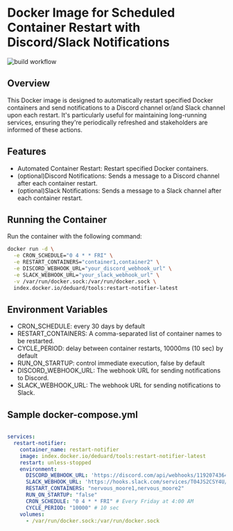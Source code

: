 # Docker Image for Scheduled Container Restart with Discord/Slack Notifications
![build workflow](https://github.com/activecs/docker-cron-restart-notifier/actions/workflows/merge-or-push-to-main.yml/badge.svg)
## Overview
This Docker image is designed to automatically restart specified Docker containers and send notifications to a Discord channel or/and Slack channel upon each restart. It's particularly useful for maintaining long-running services, ensuring they're periodically refreshed and stakeholders are informed of these actions.

## Features
- Automated Container Restart: Restart specified Docker containers.
- (optional)Discord Notifications: Sends a message to a Discord channel after each container restart.
- (optional)Slack Notifications: Sends a message to a Slack channel after each container restart.

## Running the Container
Run the container with the following command:
```bash
docker run -d \
  -e CRON_SCHEDULE="0 4 * * FRI" \
  -e RESTART_CONTAINERS="container1,container2" \
  -e DISCORD_WEBHOOK_URL="your_discord_webhook_url" \
  -e SLACK_WEBHOOK_URL="your_slack_webhook_url" \
  -v /var/run/docker.sock:/var/run/docker.sock \
  index.docker.io/deduard/tools:restart-notifier-latest
```

## Environment Variables
- CRON_SCHEDULE: every 30 days by default
- RESTART_CONTAINERS: A comma-separated list of container names to be restarted.
- CYCLE_PERIOD: delay between container restarts, 10000ms (10 sec) by default
- RUN_ON_STARTUP: control immediate execution, false by default
- DISCORD_WEBHOOK_URL: The webhook URL for sending notifications to Discord.
- SLACK_WEBHOOK_URL: The webhook URL for sending notifications to Slack.

## Sample docker-compose.yml
```yaml

services:
  restart-notifier:
    container_name: restart-notifier
    image: index.docker.io/deduard/tools:restart-notifier-latest
    restart: unless-stopped
    environment:
      DISCORD_WEBHOOK_URL: 'https://discord.com/api/webhooks/119207436456853270/mRC3HfPoT5_MFsvn3sHUuG1Qeeg3WTUAo_bf0LR8'
      SLACK_WEBHOOK_URL: 'https://hooks.slack.com/services/T04JS2CSY4U/B06HRRFSRGW/1UL9bv1i1JnaYsUBo'
      RESTART_CONTAINERS: "nervous_moore1,nervous_moore2"
      RUN_ON_STARTUP: "false"
      CRON_SCHEDULE: "0 4 * * FRI" # Every Friday at 4:00 AM
      CYCLE_PERIOD: "10000" # 10 sec
    volumes:
      - /var/run/docker.sock:/var/run/docker.sock
```
